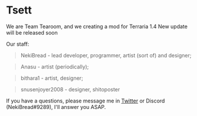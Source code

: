 # Tsett
We are Team Tearoom, and we creating a mod for Terraria 1.4
New update will be released soon

Our staff:
>NekiBread - lead developer, programmer, artist (sort of) and designer;

>Anasu - artist (periodically);

>bithara1 - artist, designer;

>snusenjoyer2008 - designer, shitoposter

If you have a questions, please message me in [Twitter](https://twitter.com/NekiBread) or Discord (NekiBread#9289), I'll answer you ASAP.

